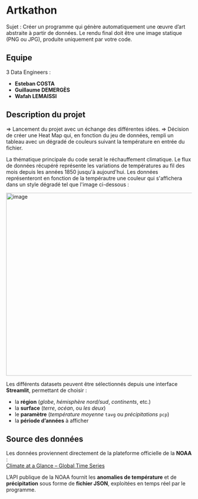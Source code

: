 # Artkathon
  Sujet : Créer un programme qui génère automatiquement une œuvre d’art abstraite à partir de données. Le rendu final doit être une image statique (PNG ou JPG), produite uniquement par votre code.
## Equipe
3 Data Engineers :
- **Esteban COSTA**
- **Guillaume DEMERGÈS**
- **Wafah LEMAISSI**
    
## Description du projet
=> Lancement du projet avec un échange des différentes idées. 
=> Décision de créer une Heat Map qui, en fonction du jeu de données, rempli un tableau avec un dégradé de couleurs suivant la température en entrée du fichier.

La thématique principale du code serait le réchauffement climatique. Le flux de données récupéré représente les variations de températures au fil des mois depuis les années 1850 jusqu'à aujourd'hui. 
Les données représenteront en fonction de la tempérautre une couleur qui s'affichera dans un style dégradé tel que l'image ci-dessous : 

<img width="1011" height="495" alt="image" src="https://github.com/user-attachments/assets/527cbbe6-bbdf-412a-b49c-98960bf84e17" />

Les différents datasets peuvent être sélectionnés depuis une interface **Streamlit**, permettant de choisir :

- la **région** (*globe*, *hémisphère nord/sud*, *continents*, etc.)
- la **surface** (*terre*, *océan*, ou *les deux*)
- le **paramètre** (*température moyenne* `tavg` ou *précipitations* `pcp`)
- la **période d’années** à afficher
  
## Source des données

Les données proviennent directement de la plateforme officielle de la **NOAA** :  
[Climate at a Glance – Global Time Series](https://www.ncei.noaa.gov/access/monitoring/climate-at-a-glance/global/time-series)

L’API publique de la NOAA fournit les **anomalies de température** et de **précipitation** sous forme de **fichier JSON**, exploitées en temps réel par le programme.
